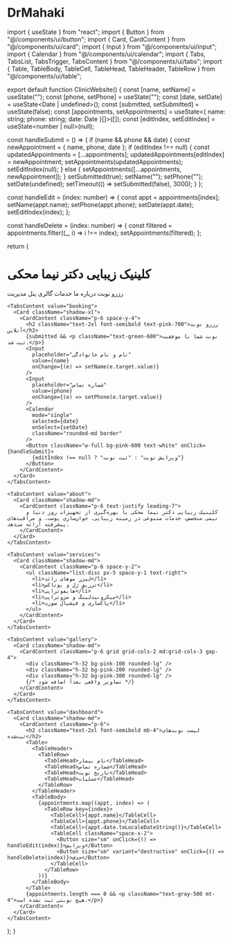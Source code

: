 # DrMahaki
import { useState } from "react"; import { Button } from "@/components/ui/button"; import { Card, CardContent } from "@/components/ui/card"; import { Input } from "@/components/ui/input"; import { Calendar } from "@/components/ui/calendar"; import { Tabs, TabsList, TabsTrigger, TabsContent } from "@/components/ui/tabs"; import { Table, TableBody, TableCell, TableHead, TableHeader, TableRow } from "@/components/ui/table";

export default function ClinicWebsite() { const [name, setName] = useState(""); const [phone, setPhone] = useState(""); const [date, setDate] = useState<Date | undefined>(); const [submitted, setSubmitted] = useState(false); const [appointments, setAppointments] = useState<{ name: string; phone: string; date: Date }[]>([]); const [editIndex, setEditIndex] = useState<number | null>(null);

const handleSubmit = () => { if (name && phone && date) { const newAppointment = { name, phone, date }; if (editIndex !== null) { const updatedAppointments = [...appointments]; updatedAppointments[editIndex] = newAppointment; setAppointments(updatedAppointments); setEditIndex(null); } else { setAppointments([...appointments, newAppointment]); } setSubmitted(true); setName(""); setPhone(""); setDate(undefined); setTimeout(() => setSubmitted(false), 3000); } };

const handleEdit = (index: number) => { const appt = appointments[index]; setName(appt.name); setPhone(appt.phone); setDate(appt.date); setEditIndex(index); };

const handleDelete = (index: number) => { const filtered = appointments.filter((_, i) => i !== index); setAppointments(filtered); };

return ( <div className="min-h-screen bg-pink-50 p-6"> <h1 className="text-4xl font-bold text-center text-pink-800 mb-8"> کلینیک زیبایی دکتر نیما محکی </h1>

<Tabs defaultValue="booking" className="max-w-4xl mx-auto">
    <TabsList className="grid w-full grid-cols-5 mb-6">
      <TabsTrigger value="booking">رزرو نوبت</TabsTrigger>
      <TabsTrigger value="about">درباره ما</TabsTrigger>
      <TabsTrigger value="services">خدمات</TabsTrigger>
      <TabsTrigger value="gallery">گالری</TabsTrigger>
      <TabsTrigger value="dashboard">پنل مدیریت</TabsTrigger>
    </TabsList>

    <TabsContent value="booking">
      <Card className="shadow-xl">
        <CardContent className="p-6 space-y-4">
          <h2 className="text-2xl font-semibold text-pink-700">رزرو نوبت آنلاین</h2>
          {submitted && <p className="text-green-600">نوبت شما با موفقیت ثبت شد.</p>}
          <Input
            placeholder="نام و نام خانوادگی"
            value={name}
            onChange={(e) => setName(e.target.value)}
          />
          <Input
            placeholder="شماره تماس"
            value={phone}
            onChange={(e) => setPhone(e.target.value)}
          />
          <Calendar
            mode="single"
            selected={date}
            onSelect={setDate}
            className="rounded-md border"
          />
          <Button className="w-full bg-pink-600 text-white" onClick={handleSubmit}>
            {editIndex !== null ? "ویرایش نوبت" : "ثبت نوبت"}
          </Button>
        </CardContent>
      </Card>
    </TabsContent>

    <TabsContent value="about">
      <Card className="shadow-md">
        <CardContent className="p-6 text-justify leading-7">
          کلینیک زیبایی دکتر نیما محکی با بهره‌گیری از تجهیزات روز دنیا و تیمی متخصص، خدمات متنوعی در زمینه زیبایی، جوان‌سازی پوست، و مراقبت‌های پیشرفته ارائه می‌دهد.
        </CardContent>
      </Card>
    </TabsContent>

    <TabsContent value="services">
      <Card className="shadow-md">
        <CardContent className="p-6 space-y-2">
          <ul className="list-disc px-5 space-y-1 text-right">
            <li>لیزر موهای زائد</li>
            <li>تزریق ژل و بوتاکس</li>
            <li>هایفوتراپی</li>
            <li>میکرونیدلینگ و مزوتراپی</li>
            <li>پاکسازی و فیشیال صورت</li>
          </ul>
        </CardContent>
      </Card>
    </TabsContent>

    <TabsContent value="gallery">
      <Card className="shadow-md">
        <CardContent className="p-6 grid grid-cols-2 md:grid-cols-3 gap-4">
          <div className="h-32 bg-pink-100 rounded-lg" />
          <div className="h-32 bg-pink-200 rounded-lg" />
          <div className="h-32 bg-pink-300 rounded-lg" />
          {/* تصاویر واقعی بعداً اضافه شود */}
        </CardContent>
      </Card>
    </TabsContent>

    <TabsContent value="dashboard">
      <Card className="shadow-md">
        <CardContent className="p-6">
          <h2 className="text-2xl font-semibold mb-4">لیست نوبت‌های ثبت‌شده</h2>
          <Table>
            <TableHeader>
              <TableRow>
                <TableHead>نام بیمار</TableHead>
                <TableHead>شماره تماس</TableHead>
                <TableHead>تاریخ نوبت</TableHead>
                <TableHead>عملیات</TableHead>
              </TableRow>
            </TableHeader>
            <TableBody>
              {appointments.map((appt, index) => (
                <TableRow key={index}>
                  <TableCell>{appt.name}</TableCell>
                  <TableCell>{appt.phone}</TableCell>
                  <TableCell>{appt.date.toLocaleDateString()}</TableCell>
                  <TableCell className="space-x-2">
                    <Button size="sm" onClick={() => handleEdit(index)}>ویرایش</Button>
                    <Button size="sm" variant="destructive" onClick={() => handleDelete(index)}>حذف</Button>
                  </TableCell>
                </TableRow>
              ))}
            </TableBody>
          </Table>
          {appointments.length === 0 && <p className="text-gray-500 mt-4">هیچ نوبتی ثبت نشده است.</p>}
        </CardContent>
      </Card>
    </TabsContent>
  </Tabs>
</div>

); }

